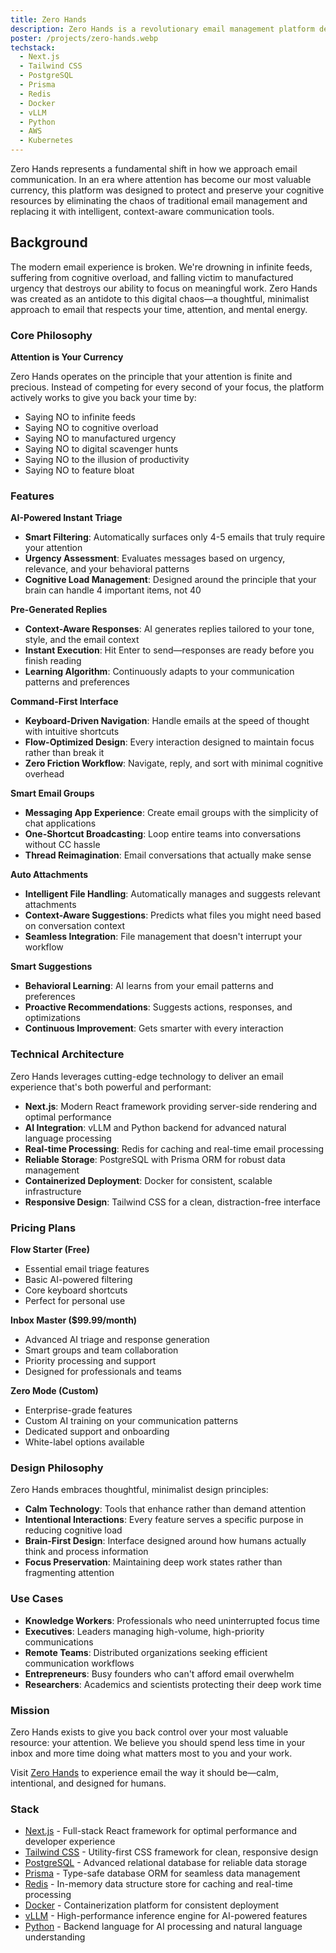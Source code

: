 ```yaml
---
title: Zero Hands
description: Zero Hands is a revolutionary email management platform designed to reclaim deep work in a world of constant distractions. Built with Next.js, AI-powered triage, and thoughtful design, it transforms email from a source of cognitive overload into a calm, intentional communication experience that prioritizes focus and flow over feature bloat.
poster: /projects/zero-hands.webp
techstack:
  - Next.js
  - Tailwind CSS
  - PostgreSQL
  - Prisma
  - Redis
  - Docker
  - vLLM
  - Python
  - AWS
  - Kubernetes
---
```


Zero Hands represents a fundamental shift in how we approach email communication. In an era where attention has become our most valuable currency, this platform was designed to protect and preserve your cognitive resources by eliminating the chaos of traditional email management and replacing it with intelligent, context-aware communication tools.

## Background

The modern email experience is broken. We're drowning in infinite feeds, suffering from cognitive overload, and falling victim to manufactured urgency that destroys our ability to focus on meaningful work. Zero Hands was created as an antidote to this digital chaos—a thoughtful, minimalist approach to email that respects your time, attention, and mental energy.

### Core Philosophy

**Attention is Your Currency**

Zero Hands operates on the principle that your attention is finite and precious. Instead of competing for every second of your focus, the platform actively works to give you back your time by:

- Saying NO to infinite feeds
- Saying NO to cognitive overload
- Saying NO to manufactured urgency
- Saying NO to digital scavenger hunts
- Saying NO to the illusion of productivity
- Saying NO to feature bloat

### Features

**AI-Powered Instant Triage**

- **Smart Filtering**: Automatically surfaces only 4-5 emails that truly require your attention
- **Urgency Assessment**: Evaluates messages based on urgency, relevance, and your behavioral patterns
- **Cognitive Load Management**: Designed around the principle that your brain can handle 4 important items, not 40

**Pre-Generated Replies**

- **Context-Aware Responses**: AI generates replies tailored to your tone, style, and the email context
- **Instant Execution**: Hit Enter to send—responses are ready before you finish reading
- **Learning Algorithm**: Continuously adapts to your communication patterns and preferences

**Command-First Interface**

- **Keyboard-Driven Navigation**: Handle emails at the speed of thought with intuitive shortcuts
- **Flow-Optimized Design**: Every interaction designed to maintain focus rather than break it
- **Zero Friction Workflow**: Navigate, reply, and sort with minimal cognitive overhead

**Smart Email Groups**

- **Messaging App Experience**: Create email groups with the simplicity of chat applications
- **One-Shortcut Broadcasting**: Loop entire teams into conversations without CC hassle
- **Thread Reimagination**: Email conversations that actually make sense

**Auto Attachments**

- **Intelligent File Handling**: Automatically manages and suggests relevant attachments
- **Context-Aware Suggestions**: Predicts what files you might need based on conversation context
- **Seamless Integration**: File management that doesn't interrupt your workflow

**Smart Suggestions**

- **Behavioral Learning**: AI learns from your email patterns and preferences
- **Proactive Recommendations**: Suggests actions, responses, and optimizations
- **Continuous Improvement**: Gets smarter with every interaction

### Technical Architecture

Zero Hands leverages cutting-edge technology to deliver an email experience that's both powerful and performant:

- **Next.js**: Modern React framework providing server-side rendering and optimal performance
- **AI Integration**: vLLM and Python backend for advanced natural language processing
- **Real-time Processing**: Redis for caching and real-time email processing
- **Reliable Storage**: PostgreSQL with Prisma ORM for robust data management
- **Containerized Deployment**: Docker for consistent, scalable infrastructure
- **Responsive Design**: Tailwind CSS for a clean, distraction-free interface

### Pricing Plans

**Flow Starter (Free)**

- Essential email triage features
- Basic AI-powered filtering
- Core keyboard shortcuts
- Perfect for personal use

**Inbox Master ($99.99/month)**

- Advanced AI triage and response generation
- Smart groups and team collaboration
- Priority processing and support
- Designed for professionals and teams

**Zero Mode (Custom)**

- Enterprise-grade features
- Custom AI training on your communication patterns
- Dedicated support and onboarding
- White-label options available

### Design Philosophy

Zero Hands embraces thoughtful, minimalist design principles:

- **Calm Technology**: Tools that enhance rather than demand attention
- **Intentional Interactions**: Every feature serves a specific purpose in reducing cognitive load
- **Brain-First Design**: Interface designed around how humans actually think and process information
- **Focus Preservation**: Maintaining deep work states rather than fragmenting attention

### Use Cases

- **Knowledge Workers**: Professionals who need uninterrupted focus time
- **Executives**: Leaders managing high-volume, high-priority communications
- **Remote Teams**: Distributed organizations seeking efficient communication workflows
- **Entrepreneurs**: Busy founders who can't afford email overwhelm
- **Researchers**: Academics and scientists protecting their deep work time

### Mission

Zero Hands exists to give you back control over your most valuable resource: your attention. We believe you should spend less time in your inbox and more time doing what matters most to you and your work.

Visit [Zero Hands](https://zerohands.futurixai.com/) to experience email the way it should be—calm, intentional, and designed for humans.

### Stack

- [Next.js](https://nextjs.org/) - Full-stack React framework for optimal performance and developer experience
- [Tailwind CSS](https://tailwindcss.com/) - Utility-first CSS framework for clean, responsive design
- [PostgreSQL](https://www.postgresql.org/) - Advanced relational database for reliable data storage
- [Prisma](https://www.prisma.io/) - Type-safe database ORM for seamless data management
- [Redis](https://redis.io/) - In-memory data structure store for caching and real-time processing
- [Docker](https://www.docker.com/) - Containerization platform for consistent deployment
- [vLLM](https://github.com/vllm-project/vllm) - High-performance inference engine for AI-powered features
- [Python](https://python.org/) - Backend language for AI processing and natural language understanding
